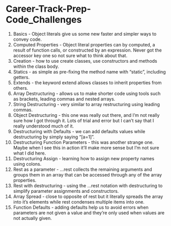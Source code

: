 # Career-Track-Prep-Code_Challenges

1. Basics - Object literals give us some new faster and simpler ways to convey code.
2. Computed Properties - Object literal properties can by computed, a result of function calls, or constructed by an expression. Never got the accessor key one so not sure what to think about that.
3. Creation - how to use create classes, use constructors and methods within the class body.
4. Statics - as simple as pre-fixing the method name with “static”, including getters.
5. Extends - the keyword extend allows classes to inherit properties from others.
6. Array Destructuring - allows us to make shorter code using tools such as brackets, leading commas and nested arrays.
7. String Destructuring - very similar to array restructuring using leading commas.
8. Object Destructuring - this one was really out there, and I’m not really sure how I got through it. Lots of trial and error but I can’t say that I really understood much of it.
9. Destructuring with Defaults - we can add defaults values while destructuring by simply saying “[a=1]”.
10. Destructuring Function Parameters - this was another strange one. Maybe when I see this in action it’ll make more sense but I’m not sure what I did here.
11. Destructuring Assign - learning how to assign new property names using colons.
12. Rest as a parameter - …rest collects the remaining arguments and groups them in an array that can be accessed through any of the array properties.
13. Rest with destructuring - using the …rest notation with destructuring to simplify parameter assignments and constructors.
14. Array Spread - close to opposite of rest but it literally spreads the array into it’s elements while rest condenses multiple items into one.
15. Function Defaults - adding defaults help us to avoid errors when parameters are not given a value and they’re only used when values are not actually given.
